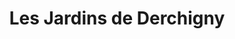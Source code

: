 ---
title: "Les Jardins de Derchigny"
url: /petit-caux/les-jardins-de-derchigny/
shop: Gemüse & Obst
---